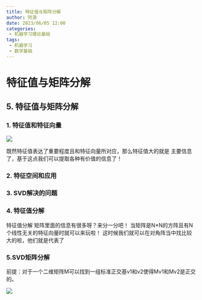 ```yaml
---
title: 特征值与矩阵分解
author: 阿源
date: 2023/06/05 12:00
categories:
 - 机器学习理论基础
tags:
 - 机器学习
 - 数学基础
---
```

# 特征值与矩阵分解
## 5. 特征值与矩阵分解

### 1. 特征值和特征向量

![](https://cdn.staticaly.com/gh/clint-sfy/blogcdn@master/python/math/特征1.png)

既然特征值表达了重要程度且和特征向量所对应，那么特征值大的就是
主要信息了，基于这点我们可以提取各种有价值的信息了！  

### 2. 特征空间和应用



### 3. SVD解决的问题



### 4. 特征值分解

特征值分解
矩阵里面的信息有很多呀？来分一分吧！
当矩阵是N*N的方阵且有N个线性无关的特征向量时就可以来玩啦！
这时候我们就可以在对角阵当中找比较大的啦，他们就是代表了  

### 5.SVD矩阵分解

前提：对于一个二维矩阵M可以找到一组标准正交基v1和v2使得Mv1和Mv2是正交的。  

![](https://cdn.staticaly.com/gh/clint-sfy/blogcdn@master/python/math/特征2.png)
